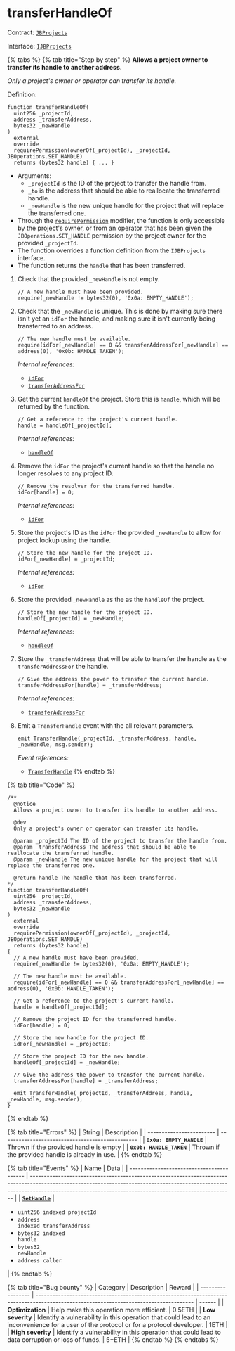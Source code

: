 # transferHandleOf

Contract: [`JBProjects`](../)

Interface: [`IJBProjects`](../../../interfaces/ijbprojects.md)

{% tabs %}
{% tab title="Step by step" %}
**Allows a project owner to transfer its handle to another address.**

_Only a project's owner or operator can transfer its handle._

Definition:

```solidity
function transferHandleOf(
  uint256 _projectId,
  address _transferAddress,
  bytes32 _newHandle
)
  external
  override
  requirePermission(ownerOf(_projectId), _projectId, JBOperations.SET_HANDLE)
  returns (bytes32 handle) { ... }
```

* Arguments:
  * `_projectId` is the ID of the project to transfer the handle from.
  * `_to` is the address that should be able to reallocate the transferred handle.
  * `_newHandle` is the new unique handle for the project that will replace the transferred one.
* Through the [`requirePermission`](../../or-abstract/jboperatable/modifiers/requirepermission.md) modifier, the function is only accessible by the project's owner, or from an operator that has been given the `JBOperations.SET_HANDLE` permission by the project owner for the provided `_projectId`.
* The function overrides a function definition from the `IJBProjects` interface.
* The function returns the `handle` that has been transferred.



1. Check that the provided `_newHandle` is not empty.

   ```solidity
   // A new handle must have been provided.
   require(_newHandle != bytes32(0), '0x0a: EMPTY_HANDLE');
   ```
2. Check that the `_newHandle` is unique. This is done by making sure there isn't yet an `idFor` the handle, and making sure it isn't currently being transferred to an address.

   ```solidity
   // The new handle must be available.
   require(idFor[_newHandle] == 0 && transferAddressFor[_newHandle] == address(0), '0x0b: HANDLE_TAKEN');
   ```

   _Internal references:_

   * [`idFor`](../properties/idfor.md)
   * [`transferAddressFor`](../properties/transferaddressfor.md)
3. Get the current `handleOf` the project. Store this is `handle`, which will be returned by the function.

   ```solidity
   // Get a reference to the project's current handle.
   handle = handleOf[_projectId];
   ```

   _Internal references:_

   * [`handleOf`](../properties/handleof.md)
4. Remove the `idFor` the project's current handle so that the handle no longer resolves to any project ID.

   ```solidity
   // Remove the resolver for the transferred handle.
   idFor[handle] = 0;
   ```

   _Internal references:_

   * [`idFor`](../properties/idfor.md)
5. Store the project's ID as the `idFor` the provided `_newHandle` to allow for project lookup using the handle.

   ```solidity
   // Store the new handle for the project ID.
   idFor[_newHandle] = _projectId;
   ```

   _Internal references:_

   * [`idFor`](../properties/idfor.md)
6. Store the provided `_newHandle` as the as the `handleOf` the project.

   ```solidity
   // Store the new handle for the project ID.
   handleOf[_projectId] = _newHandle;
   ```

   _Internal references:_

   * [`handleOf`](../properties/handleof.md)
7. Store the `_transferAddress` that will be able to transfer the handle as the `transferAddressFor` the handle.

   ```solidity
   // Give the address the power to transfer the current handle.
   transferAddressFor[handle] = _transferAddress;
   ```

   _Internal references:_

   * [`transferAddressFor`](../properties/idfor.md)
8. Emit a `TransferHandle` event with the all relevant parameters.

   ```
   emit TransferHandle(_projectId, _transferAddress, handle, _newHandle, msg.sender);
   ```

   _Event references:_

   * [`TransferHandle`](../events/seturi.md)
{% endtab %}

{% tab title="Code" %}
```solidity
/**
  @notice 
  Allows a project owner to transfer its handle to another address.

  @dev 
  Only a project's owner or operator can transfer its handle.

  @param _projectId The ID of the project to transfer the handle from.
  @param _transferAddress The address that should be able to reallocate the transferred handle.
  @param _newHandle The new unique handle for the project that will replace the transferred one.

  @return handle The handle that has been transferred.
*/
function transferHandleOf(
  uint256 _projectId,
  address _transferAddress,
  bytes32 _newHandle
)
  external
  override
  requirePermission(ownerOf(_projectId), _projectId, JBOperations.SET_HANDLE)
  returns (bytes32 handle)
{
  // A new handle must have been provided.
  require(_newHandle != bytes32(0), '0x0a: EMPTY_HANDLE');

  // The new handle must be available.
  require(idFor[_newHandle] == 0 && transferAddressFor[_newHandle] == address(0), '0x0b: HANDLE_TAKEN');

  // Get a reference to the project's current handle.
  handle = handleOf[_projectId];

  // Remove the project ID for the transferred handle.
  idFor[handle] = 0;

  // Store the new handle for the project ID.
  idFor[_newHandle] = _projectId;

  // Store the project ID for the new handle.
  handleOf[_projectId] = _newHandle;

  // Give the address the power to transfer the current handle.
  transferAddressFor[handle] = _transferAddress;

  emit TransferHandle(_projectId, _transferAddress, handle, _newHandle, msg.sender);
}
```
{% endtab %}

{% tab title="Errors" %}
| String                   | Description                                      |
| ------------------------ | ------------------------------------------------ |
| **`0x0a: EMPTY_HANDLE`** | Thrown if the provided handle is empty           |
| **`0x0b: HANDLE_TAKEN`** | Thrown if the provided handle is already in use. |
{% endtab %}

{% tab title="Events" %}
| Name                                      | Data                                                                                                                                                                                                                                 |
| ----------------------------------------- | ------------------------------------------------------------------------------------------------------------------------------------------------------------------------------------------------------------------------------------ |
| [**`SetHandle`**](../events/sethandle.md) | <ul><li><code>uint256 indexed projectId</code></li><li><code>address indexed transferAddress</code></li><li><code>bytes32 indexed handle</code></li><li><code>bytes32 newHandle</code></li><li><code>address caller</code></li></ul> |
{% endtab %}

{% tab title="Bug bounty" %}
| Category          | Description                                                                                                                            | Reward |
| ----------------- | -------------------------------------------------------------------------------------------------------------------------------------- | ------ |
| **Optimization**  | Help make this operation more efficient.                                                                                               | 0.5ETH |
| **Low severity**  | Identify a vulnerability in this operation that could lead to an inconvenience for a user of the protocol or for a protocol developer. | 1ETH   |
| **High severity** | Identify a vulnerability in this operation that could lead to data corruption or loss of funds.                                        | 5+ETH  |
{% endtab %}
{% endtabs %}
